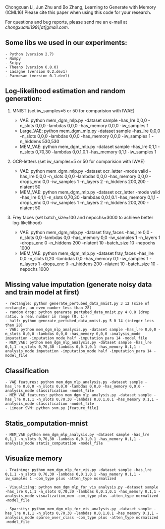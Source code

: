 Chongxuan Li, Jun Zhu and Bo Zhang, Learning to Generate with Memory (ICML16)
Please cite this paper when using this code for your research.

For questions and bug reports, please send me an e-mail at _chongxuanli1991[at]gmail.com_.


## Some libs we used in our experiments:
    - Python (version 2.7)
    - Numpy
    - Scipy
    - Theano (version 0.8.0)
    - Lasagne (version 0.2.dev1)
    - Parmesan (version 0.1.dev1)

## Log-likelihood estimation and random generation:
1. MNIST (set iw_samples=5 or 50 for comparision with IWAE)
    - VAE: python mem_dgm_mlp.py -dataset sample -has_lre 0,0,0 -n_slots 0,0,0 -lambdas 0,0,0 -has_memory 0,0,0 -iw_samples 1
    - Large_VAE: python mem_dgm_mlp.py -dataset sample -has_lre 0,0,0 -n_slots 0,0,0 -lambdas 0,0,0 -has_memory 0,0,0 -iw_samples 1 -n_hiddens 530,530
    - MEM_VAE: python mem_dgm_mlp.py -dataset sample -has_lre 0,1,1 -n_slots 0,70,30 -lambdas 0,0.1,0.1 -has_memory 0,1,1 -iw_samples 1

2. OCR-letters (set iw_samples=5 or 50 for comparision with IWAE)
    - VAE: python mem_dgm_mlp.py -dataset ocr_letter -mode valid -has_lre 0,0,0 -n_slots 0,0,0 -lambdas 0,0,0 -has_memory 0,0,0 -drops_enc 0,0 -iw_samples 1 -n_layers 2 -n_hiddens 200,200 -nlatent 50
    - MEM_VAE: python mem_dgm_mlp.py -dataset ocr_letter -mode valid -has_lre 0,1,1 -n_slots 0,70,30 -lambdas 0,0.1,0.1 -has_memory 0,1,1 -drops_enc 0,0 -iw_samples 1 -n_layers 2 -n_hiddens 200,200 -nlatent 50

3. Frey faces (set batch_size=100 and nepochs=3000 to achieve better log-likelihood)
    - VAE: python mem_dgm_mlp.py -dataset fray_faces -has_lre 0,0 -n_slots 0,0 -lambdas 0,0 -has_memory 0,0 -iw_samples 1 -n_layers 1 -drops_enc 0 -n_hiddens 200 -nlatent 10 -batch_size 10 -nepochs 1000
    - MEM_VAE: python mem_dgm_mlp.py -dataset fray_faces -has_lre 0,0 -n_slots 0,20 -lambdas 0,0 -has_memory 0,1 -iw_samples 1 -n_layers 1 -drops_enc 0 -n_hiddens 200 -nlatent 10 -batch_size 10 -nepochs 1000

## Missing value imputation (generate noisy data and train model at first)
    - rectangle: python generate_pertubed_data_mnist.py 3 12 (size of rectangle, an even number less than 28)
    - random drop: python generate_pertubed_data_mnist.py 4 0.8 (drop ratio, a real number in range (0, 1))
    - half: python generate_pertubed_data_mnist.py 5 0 14 (integer less than 28)
    - VAE: python mem_dgm_mlp_analysis.py -dataset sample -has_lre 0,0,0 -n_slots 0,0,0 -lambdas 0,0,0 -has_memory 0,0,0 -analysis_mode imputation -imputation_mode half -imputation_para 14 -model_file
    - MEM_VAE: python mem_dgm_mlp_analysis.py -dataset sample -has_lre 0,1,1 -n_slots 0,70,30 -lambdas 0,0.1,0.1 -has_memory 0,1,1 -analysis_mode imputation -imputation_mode half -imputation_para 14 -model_file 

## Classification 
    - VAE features: python mem_dgm_mlp_analysis.py -dataset sample -has_lre 0,0,0 -n_slots 0,0,0 -lambdas 0,0,0 -has_memory 0,0,0 -analysis_mode classification -model_file
    - MEM_VAE features: python mem_dgm_mlp_analysis.py -dataset sample -has_lre 0,1,1 -n_slots 0,70,30 -lambdas 0,0.1,0.1 -has_memory 0,1,1 -analysis_mode classification -model_file
    - Linear SVM: python svm.py [feature_file]

## Statis_computation-mnist
    - MEM_VAE python mem_dgm_mlp_analysis.py -dataset sample -has_lre 0,1,1 -n_slots 0,70,30 -lambdas 0,0.1,0.1 -has_memory 0,1,1 -analysis_mode statis_computation -model_file

## Visualize memory
    - Training: python mem_dgm_mlp_for_vis.py -dataset sample -has_lre 0,1,1 -n_slots 0,70,30 -lambdas 0,0.1,0.1 -has_memory 0,1,1 -iw_samples 1 -com_type plus -atten_type normalized

    - Visualizing: python mem_dgm_mlp_for_vis_analysis.py -dataset sample -has_lre 0,1,1 -n_slots 0,70,30 -lambdas 0,0.1,0.1 -has_memory 0,1,1 -analysis_mode visualization_mem -com_type plus -atten_type normalized -model_file
    
    - Sparsity: python mem_dgm_mlp_for_vis_analysis.py -dataset sample -has_lre 0,1,1 -n_slots 0,70,30 -lambdas 0,0.1,0.1 -has_memory 0,1,1 -analysis_mode sparse_over_class -com_type plus -atten_type normalized -model_file